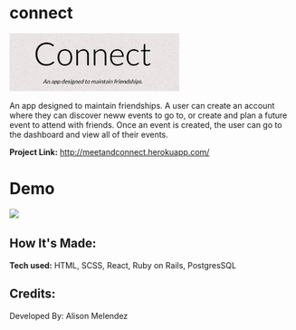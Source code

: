 # connect

<img src="assets/title.png" width="300">

An app designed to maintain friendships. A user can create an account where they can discover neww events to go to, or create and plan a future event to attend with friends. Once an event is created, the user can go to the dashboard and view all of their events. 

**Project Link:** http://meetandconnect.herokuapp.com/

# Demo

<img src="assets/connectApp.gif" width="500">

## How It's Made:

**Tech used:** HTML, SCSS, React, Ruby on Rails, PostgresSQL

<!-- ## Optimizations
*(optional)*

You don't have to include this section but interviewers *love* that you can not only deliver a final product that looks great but also functions efficiently. Did you write something then refactor it later and the result was 5x faster than the original implementation? Did you cache your assets? Things that you write in this section are **GREAT** to bring up in interviews and you can use this section as reference when studying for technical interviews!

## Lessons Learned:

No matter what your experience level, being an engineer means continuously learning. Every time you build something you always have those *whoa this is awesome* or *fuck yeah I did it!* moments. This is where you should share those moments! Recruiters and interviewers love to see that you're self-aware and passionate about growing. -->

## Credits:
Developed By: Alison Melendez
